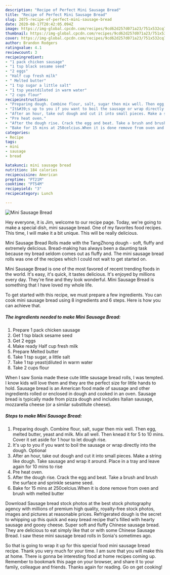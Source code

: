 ```yaml
---
description: "Recipe of Perfect Mini Sausage Bread"
title: "Recipe of Perfect Mini Sausage Bread"
slug: 2075-recipe-of-perfect-mini-sausage-bread
date: 2020-08-17T20:42:05.094Z
image: https://img-global.cpcdn.com/recipes/9cd62d257d071a23/751x532cq70/mini-sausage-bread-recipe-main-photo.jpg
thumbnail: https://img-global.cpcdn.com/recipes/9cd62d257d071a23/751x532cq70/mini-sausage-bread-recipe-main-photo.jpg
cover: https://img-global.cpcdn.com/recipes/9cd62d257d071a23/751x532cq70/mini-sausage-bread-recipe-main-photo.jpg
author: Brandon Rodgers
ratingvalue: 4.1
reviewcount: 3
recipeingredient:
- "1 pack chicken sausage"
- "1 tsp black sesame seed"
- "2 eggs"
- "Half cup fresh milk"
- " Melted butter"
- "1 tsp sugar a little salt"
- "1 tsp yeastdiluted in warm water"
- "2 cups flour"
recipeinstructions:
- "Preparing dough. Combine flour, salt, sugar then mix well. Then egg, melted butter, yeast and milk. Mix all well. Then knead it for 5 to 10 mins. Cover it set aside for 1 hour to let dough rise."
- "It&#39;s up to you if you want to boil the sausage or wrap directly into the dough. Optional"
- "After an hour, take out dough and cut it into small pieces. Make a string like dough. Take sausage and wrap it around. Place in a tray and leave again for 10 mins to rise"
- "Pre heat oven."
- "After the dough rise. Crack the egg and beat. Take a brush and brush the surface and sprinkle sesame seed."
- "Bake for 15 mins at 250celcius.When it is done remove from oven and brush with melted butter"
categories:
- Recipe
tags:
- mini
- sausage
- bread

katakunci: mini sausage bread 
nutrition: 184 calories
recipecuisine: American
preptime: "PT21M"
cooktime: "PT54M"
recipeyield: "3"
recipecategory: Lunch

---
```



![Mini Sausage Bread](https://img-global.cpcdn.com/recipes/9cd62d257d071a23/751x532cq70/mini-sausage-bread-recipe-main-photo.jpg)

Hey everyone, it is Jim, welcome to our recipe page. Today, we're going to make a special dish, mini sausage bread. One of my favorites food recipes. This time, I will make it a bit unique. This will be really delicious.

Mini Sausage Bread Rolls made with the TangZhong dough - soft, fluffy and extremely delicious. Bread-making has always been a daunting task because my bread seldom comes out as fluffy and. The mini sausage bread rolls was one of the recipes which I could not wait to get started on.

Mini Sausage Bread is one of the most favored of recent trending foods in the world. It's easy, it's quick, it tastes delicious. It's enjoyed by millions every day. They're fine and they look wonderful. Mini Sausage Bread is something that I have loved my whole life.


To get started with this recipe, we must prepare a few ingredients. You can cook mini sausage bread using 8 ingredients and 6 steps. Here is how you can achieve that.

<!--inarticleads1-->

##### The ingredients needed to make Mini Sausage Bread:

1. Prepare 1 pack chicken sausage
1. Get 1 tsp black sesame seed
1. Get 2 eggs
1. Make ready Half cup fresh milk
1. Prepare  Melted butter
1. Take 1 tsp sugar, a little salt
1. Take 1 tsp yeast(diluted in warm water
1. Take 2 cups flour


When I saw Sonia made these cute little sausage bread rolls, I was tempted. I know kids will love them and they are the perfect size for little hands to hold. Sausage bread is an American food made of sausage and other ingredients rolled or enclosed in dough and cooked in an oven. Sausage bread is typically made from pizza dough and includes Italian sausage, mozzarella cheese (or a similar substitute cheese). 

<!--inarticleads2-->

##### Steps to make Mini Sausage Bread:

1. Preparing dough. Combine flour, salt, sugar then mix well. Then egg, melted butter, yeast and milk. Mix all well. Then knead it for 5 to 10 mins. Cover it set aside for 1 hour to let dough rise.
1. It&#39;s up to you if you want to boil the sausage or wrap directly into the dough. Optional
1. After an hour, take out dough and cut it into small pieces. Make a string like dough. Take sausage and wrap it around. Place in a tray and leave again for 10 mins to rise
1. Pre heat oven.
1. After the dough rise. Crack the egg and beat. Take a brush and brush the surface and sprinkle sesame seed.
1. Bake for 15 mins at 250celcius.When it is done remove from oven and brush with melted butter


Download Sausage bread stock photos at the best stock photography agency with millions of premium high quality, royalty-free stock photos, images and pictures at reasonable prices. Refrigerated dough is the secret to whipping up this quick and easy bread recipe that&#39;s filled with hearty sausage and gooey cheese. Super soft and fluffy Chinese sausage bread. They are delicious to eat simply like that or with some Chinese Sausage Bread. I saw these mini sausage bread rolls in Sonia&#39;s sometimes ago. 

So that is going to wrap it up for this special food mini sausage bread recipe. Thank you very much for your time. I am sure that you will make this at home. There is gonna be interesting food at home recipes coming up. Remember to bookmark this page on your browser, and share it to your family, colleague and friends. Thanks again for reading. Go on get cooking!
